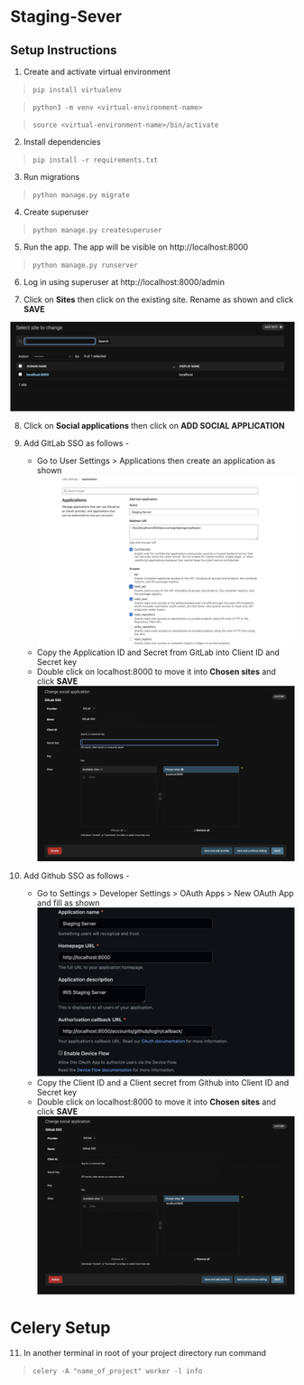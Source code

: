 # Staging-Sever

## Setup Instructions

 1. Create and activate virtual environment 

> `pip install virtualenv`

> `python3 -m venv <virtual-environment-name>`

> `source <virtual-environment-name>/bin/activate`

2. Install dependencies

> `pip install -r requirements.txt`

3. Run migrations

> `python manage.py migrate`

4. Create superuser
> `python manage.py createsuperuser`

5. Run the app. The app will be visible on http://localhost:8000
> `python manage.py runserver`

6. Log in using superuser at http://localhost:8000/admin

7. Click on **Sites** then click on the existing site. Rename as shown and click **SAVE**

![image.png](./images/image.png)

8. Click on **Social applications** then click on **ADD SOCIAL APPLICATION**

9. Add GitLab SSO as follows -
    * Go to User Settings > Applications then create an application as shown
        ![image-2.png](./images/image-2.png)
    * Copy the Application ID and Secret from GitLab into Client ID and Secret key 
    * Double click on localhost:8000 to move it into **Chosen sites** and click **SAVE**
        ![image-1.png](./images/image-1.png)

10. Add Github SSO as follows -
    * Go to Settings > Developer Settings > OAuth Apps > New OAuth App and fill as shown
        ![image-3.png](./images/image-3.png)
    * Copy the Client ID and a Client secret from Github into Client ID and Secret key
    * Double click on localhost:8000 to move it into **Chosen sites** and click **SAVE**
        ![image-4.png](./images/image-4.png)

# Celery Setup

11. In another terminal in root of your project directory run command 

> `celery -A "name_of_project" worker -l info`
